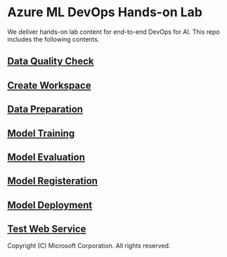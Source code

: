 # Azure ML DevOps Hands-on Lab

We deliver hands-on lab content for end-to-end DevOps for AI. This repo includes the following contents.


## [Data Quality Check](./Data-Preparation/)

## [Create Workspace](./Create-Workspace)

## [Data Preparation](./Data-Preparation)

## [Model Training](./Model-Training)

## [Model Evaluation](./Model-Evaluation)

## [Model Registeration](./Model-Registeration)

## [Model Deployment](./Model-Deployment)

## [Test Web Service](./Test-Web-Service)



Copyright (C) Microsoft Corporation. All rights reserved.​
